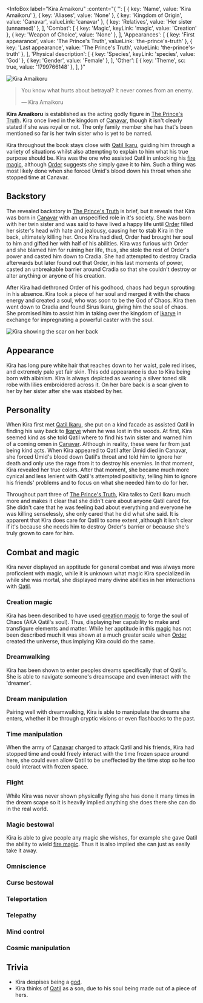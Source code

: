 <InfoBox
  label="Kira Amaikoru"
  :content="{
    '': [
      { key: 'Name', value: 'Kira Amaikoru' },
      { key: 'Aliases', value: 'None' },
      { key: 'Kingdom of Origin', value: 'Canavar', valueLink: 'canavar' },
      { key: 'Relatives', value: 'Her sister (unnamed)' },
    ],
    'Combat': [
      { key: 'Magic', keyLink: 'magic', value: 'Creation' },
      { key: 'Weapon of Choice', value: 'None' },
    ],
    'Appearances': [
      { key: 'First appearance', value: 'The Prince\'s Truth', valueLink: 'the-prince\'s-truth' },
      { key: 'Last appearance', value: 'The Prince\'s Truth', valueLink: 'the-prince\'s-truth' },
    ],
    'Physical description': [
      { key: 'Species', keyLink: 'species', value: 'God' },
      { key: 'Gender', value: 'Female' },
    ],
    'Other': [
      { key: 'Theme', sc: true, value: '1799766148' },
    ],
  }"
>
  <img src="../images/kira-amaikoru-1.png" alt="Kira Amaikoru" />
</InfoBox>

> You know what hurts about betrayal? It never comes from an enemy.
>
> ― Kira Amaikoru

**Kira Amaikoru** is established as the acting godly figure in [The Prince's Truth](/the-prince's-truth). Kira once lived in the kingdom of [Canavar](/canavar), though it isn't clearly stated if she was royal or not. The only family member she has that's been mentioned so far is her twin sister who is yet to be named.

Kira throughout the book stays close with [Qatil Ikaru](/qatil-ikaru), guiding him through a variety of situations whilst also attempting to explain to him what his true purpose should be. Kira was the one who assisted Qatil in unlocking his [fire magic](/magic#Divine_magic), although [Order](/order) suggests she simply gave it to him. Such a thing was most likely done when she forced Ümid's blood down his throat when she stopped time at Canavar.

<TableOfContents
  :contents="[
    { text: 'Backstory' },
    { text: 'Appearance' },
    { text: 'Personality' },
    {
      text: 'Combat_and_magic',
      children: [
        { text: 'Creation_magic' },
        { text: 'Dreamwalking' },
        { text: 'Dream_manipulation' },
        { text: 'Time_manipulation' },
        { text: 'Flight' },
        { text: 'Magic_Bestowal' },
        { text: 'Omniscience' },
        { text: 'Curse_bestowal' },
        { text: 'Teleportation' },
        { text: 'Telepathy' },
        { text: 'Mind_control' },
        { text: 'Cosmic_manipulation' },
      ],
    },
    { text: 'Trivia' }
  ]"
/>

## Backstory

The revealed backstory in [The Prince's Truth](/the-prince's-truth) is brief, but it reveals that Kira was born in [Canavar](/canavar) with an unspecified role in it's society. She was born with her twin sister and was said to have lived a happy life until [Order](/order) filled her sister's head with hate and jealousy, causing her to stab Kira in the back, ultimately killing her. Once Kira had died, Order had brought her soul to him and gifted her with half of his abilities. Kira was furious with Order and she blamed him for ruining her life, thus, she stole the rest of Order's power and casted him down to Cradia. She had attempted to destroy Cradia afterwards but later found out that Order, in his last moments of power, casted an unbreakable barrier around Cradia so that she couldn't destroy or alter anything or anyone of his creation.

After Kira had dethroned Order of his godhood, chaos had begun sprouting in his absence. Kira took a piece of her soul and merged it with the chaos energy and created a soul, who was soon to be the God of Chaos. Kira then went down to Cradia and found Sirus Ikaru, giving him the soul of chaos. She promised him to assist him in taking over the kingdom of [Ikarye](/ikarye) in exchange for impregnating a powerful caster with the soul.

<ContentFigure>
  <img src="../images/kira-amaikoru-2.png" alt="Kira showing the scar on her back" />
  <template #caption>Kira showing the scar on her back</template>
</ContentFigure>

## Appearance

Kira has long pure white hair that reaches down to her waist, pale red irises, and extremely pale yet fair skin. This odd appearance is due to Kira being born with albinism. Kira is always depicted as wearing a silver toned silk robe with lilies embroidered across it. On her bare back is a scar given to her by her sister after she was stabbed by her.

## Personality

When Kira first met [Qatil Ikaru](/qatil-ikaru), she put on a kind facade as assisted Qatil in finding his way back to [Ikarye](/ikarye) when he was lost in the woods. At first, Kira seemed kind as she told Qatil where to find his twin sister and warned him of a coming omen in [Canavar](/canavar). Although in reality, these were far from just being kind acts. When Kira appeared to Qatil after Ümid died in Canavar, she forced Ümid's blood down Qatil's throat and told him to ignore her death and only use the rage from it to destroy his enemies. In that moment, Kira revealed her true colors. After that moment, she became much more cynical and less lenient with Qatil's attempted positivity, telling him to ignore his friends' problems and to focus on what she needed him to do for her.

Throughout part three of [The Prince's Truth](/the-prince's-truth), Kira talks to Qatil Ikaru much more and makes it clear that she didn't care about anyone Qatil cared for. She didn't care that he was feeling bad about everything and everyone he was killing senselessly, she only cared that he did what she said. It is apparent that Kira does care for Qatil to some extent ,although it isn't clear if it's because she needs him to destroy Order's barrier or because she's truly grown to care for him.

## Combat and magic

Kira never displayed an apptitude for general combat and was always more proficcient with magic, while it is unknown what magic Kira specialized in while she was mortal, she displayed many divine abilities in her interactions with [Qatil](/qatil-ikaru).

### Creation magic

Kira has been described to have used [creation magic](/magic#Divine_magic) to forge the soul of Chaos (AKA Qatil's soul). Thus, displaying her capability to make and transfigure elements and matter. While her apptitude in this [magic](/magic) has not been described much it was shown at a much greater scale when [Order](/order) created the universe, thus implying Kira could do the same.

### Dreamwalking

Kira has been shown to enter peoples dreams specifically that of Qatil's. She is able to navigate someone's dreamscape and even interact with the 'dreamer'.

### Dream manipulation

Pairing well with dreamwalking, Kira is able to manipulate the dreams she enters, whether it be through cryptic visions or even flashbacks to the past.

### Time manipulation

When the army of [Canavar](/canavar) charged to attack Qatil and his friends, Kira had stopped time and could freely interact with the time frozen space around here, she could even allow Qatil to be uneffected by the time stop so he too could interact with frozen space.

### Flight

While Kira was never shown physically flying she has done it many times in the dream scape so it is heavily implied anything she does there she can do in the real world.

### Magic bestowal

Kira is able to give people any magic she wishes, for example she gave Qatil the ability to wield [fire magic](/magic#Divine_magic). Thus it is also implied she can just as easily take it away.

### Omniscience

### Curse bestowal

### Teleportation

### Telepathy

### Mind control

### Cosmic manipulation

## Trivia

* Kira despises being a [god](/species#Gods).
* Kira thinks of [Qatil](/qatil-ikaru) as a son, due to his soul being made out of a piece of hers.